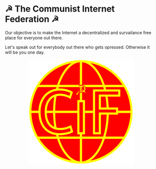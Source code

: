 # ☭ The Communist Internet Federation ☭

Our objective is to make the Internet a decentralized and survailance free place for everyone out there. 

Let's speak out for everybody out there who gets opressed. Otherwise it will be you one day. 

<p align="center">
  <img src="./theCommunistInternetFederation.svg" width="350" title="Logo">
</p>